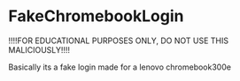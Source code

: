 # FakeChromebookLogin
!!!!FOR EDUCATIONAL PURPOSES ONLY, DO NOT USE THIS MALICIOUSLY!!!!

Basically its a fake login made for a lenovo chromebook300e
